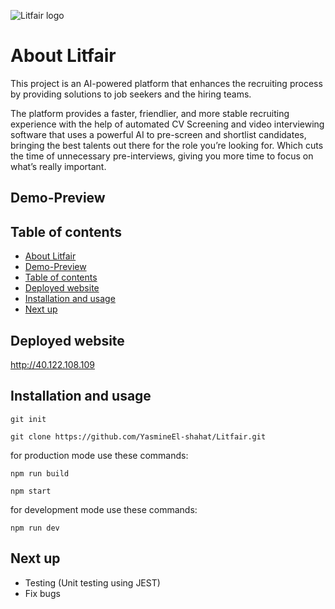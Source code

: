 ![Litfair logo](https://github.com/YasmineEl-shahat/Litfair/blob/master/public/assets/readme/animatedLogo.gif)

# About Litfair

This project is an AI-powered platform that enhances the recruiting process by providing solutions to job seekers and the hiring teams.

The platform provides a faster, friendlier, and more stable recruiting experience with the help of automated CV Screening and video interviewing software that uses a powerful AI to pre-screen and shortlist candidates, bringing the best talents out there for the role you’re looking for. Which cuts the time of unnecessary pre-interviews, giving you more time to focus on what’s really important.

## Demo-Preview

## Table of contents

- [About Litfair](#about-litfair)
- [Demo-Preview](#demo-preview)
- [Table of contents](#table-of-contents)
- [Deployed website](#deployed-website)
- [Installation and usage](#installation-and-usage)
- [Next up](#next-up)

## Deployed website

http://40.122.108.109

## Installation and usage

`git init`

`git clone https://github.com/YasmineEl-shahat/Litfair.git`

for production mode use these commands:

`npm run build`

`npm start`

for development mode use these commands:

`npm run dev`


## Next up

- Testing (Unit testing using JEST)
- Fix bugs


